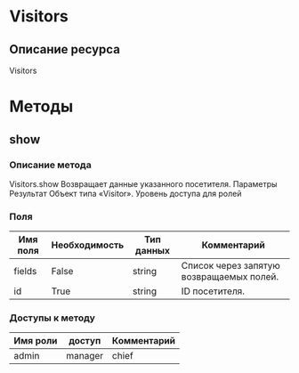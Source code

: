 
# Visitors

## Описание ресурса
Visitors

# Методы

## show

### Описание метода
Visitors.show
Возвращает данные указанного посетителя.
Параметры
Результат
Объект типа «Visitor».
Уровень доступа для ролей



### Поля

| Имя поля | Необходимость | Тип данных | Комментарий |
|---|---|---|---|
|fields|False|string|Список через запятую возвращаемых полей.<br/>|
|id|True|string|ID посетителя.<br/>|

### Доступы к методу

| Имя роли | доступ | Комментарий |
|---|---|---|
|admin|manager|chief|chief_partner|operator|admin_partner
